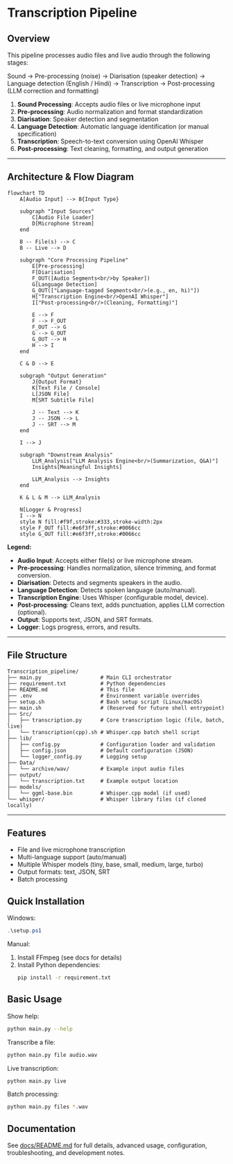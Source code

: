 
# Transcription Pipeline

## Overview

This pipeline processes audio files and live audio through the following stages:

Sound → Pre-processing (noise) → Diarisation (speaker detection) → Language detection (English / Hindi) → Transcription → Post-processing (LLM correction and formatting)

1. **Sound Processing**: Accepts audio files or live microphone input
2. **Pre-processing**: Audio normalization and format standardization  
3. **Diarisation**: Speaker detection and segmentation
4. **Language Detection**: Automatic language identification (or manual specification)
5. **Transcription**: Speech-to-text conversion using OpenAI Whisper
6. **Post-processing**: Text cleaning, formatting, and output generation

---

## Architecture & Flow Diagram

```mermaid
flowchart TD
    A[Audio Input] --> B{Input Type}

    subgraph "Input Sources"
        C[Audio File Loader]
        D[Microphone Stream]
    end

    B -- File(s) --> C
    B -- Live --> D

    subgraph "Core Processing Pipeline"
        E[Pre-processing]
        F[Diarisation]
        F_OUT([Audio Segments<br/>by Speaker])
        G[Language Detection]
        G_OUT(["Language-tagged Segments<br/>(e.g., en, hi)"])
        H["Transcription Engine<br/>OpenAI Whisper"]
        I["Post-processing<br/>(Cleaning, Formatting)"]

        E --> F
        F --> F_OUT
        F_OUT --> G
        G --> G_OUT
        G_OUT --> H
        H --> I
    end

    C & D --> E

    subgraph "Output Generation"
        J{Output Format}
        K[Text File / Console]
        L[JSON File]
        M[SRT Subtitle File]
        
        J -- Text --> K
        J -- JSON --> L
        J -- SRT --> M
    end
    
    I --> J

    subgraph "Downstream Analysis"
        LLM_Analysis["LLM Analysis Engine<br/>(Summarization, Q&A)"]
        Insights[Meaningful Insights]
        
        LLM_Analysis --> Insights
    end

    K & L & M --> LLM_Analysis

    N[Logger & Progress]
    I --> N
    style N fill:#f9f,stroke:#333,stroke-width:2px
    style F_OUT fill:#e6f3ff,stroke:#0066cc
    style G_OUT fill:#e6f3ff,stroke:#0066cc
```

**Legend:**
- **Audio Input**: Accepts either file(s) or live microphone stream.
- **Pre-processing**: Handles normalization, silence trimming, and format conversion.
- **Diarisation**: Detects and segments speakers in the audio.
- **Language Detection**: Detects spoken language (auto/manual).
- **Transcription Engine**: Uses Whisper (configurable model, device).
- **Post-processing**: Cleans text, adds punctuation, applies LLM correction (optional).
- **Output**: Supports text, JSON, and SRT formats.
- **Logger**: Logs progress, errors, and results.

---

## File Structure

```
Transcription_pipeline/
├── main.py                   # Main CLI orchestrator
├── requirement.txt           # Python dependencies
├── README.md                 # This file
├── .env                      # Environment variable overrides
├── setup.sh                  # Bash setup script (Linux/macOS)
├── main.sh                   # (Reserved for future shell entrypoint)
├── Src/
│   ├── transcription.py      # Core transcription logic (file, batch, live)
│   └── transcription(cpp).sh # Whisper.cpp batch shell script
├── lib/
│   ├── config.py             # Configuration loader and validation
│   ├── config.json           # Default configuration (JSON)
│   └── logger_config.py      # Logging setup
├── Data/
│   └── archive/wav/          # Example input audio files
├── output/
│   └── transcription.txt     # Example output location
├── models/
│   └── ggml-base.bin         # Whisper.cpp model (if used)
└── whisper/                  # Whisper library files (if cloned locally)
```

---

## Features

- File and live microphone transcription
- Multi-language support (auto/manual)
- Multiple Whisper models (tiny, base, small, medium, large, turbo)
- Output formats: text, JSON, SRT
- Batch processing

## Quick Installation

Windows:
```powershell
.\setup.ps1
```

Manual:
1. Install FFmpeg (see docs for details)
2. Install Python dependencies:
   ```bash
   pip install -r requirement.txt
   ```

## Basic Usage

Show help:
```bash
python main.py --help
```

Transcribe a file:
```bash
python main.py file audio.wav
```

Live transcription:
```bash
python main.py live
```

Batch processing:
```bash
python main.py files *.wav
```

## Documentation

See [docs/README.md](docs/README.md) for full details, advanced usage, configuration, troubleshooting, and development notes.
